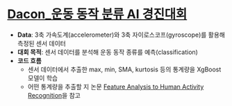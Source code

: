 # [Dacon_운동 동작 분류 AI 경진대회](https://dacon.io/competitions/official/235689/overview/description)

- **Data**: 3축 가속도계(accelerometer)와 3축 자이로스코프(gyroscope)를 활용해 측정된 센서 데이터
- **대회 목적**: 센서 데이터를 분석해 운동 동작 종류를 예측(classification)
- **코드 흐름**
  - 센서 데이터에서 추출한 max, min, SMA, kurtosis 등의 통계량을 XgBoost 모델이 학습
  - 어떤 통계량을 추출할 지 논문 [Feature Analysis to Human Activity Recognition](http://univagora.ro/jour/index.php/ijccc/article/view/2787)을 참고
